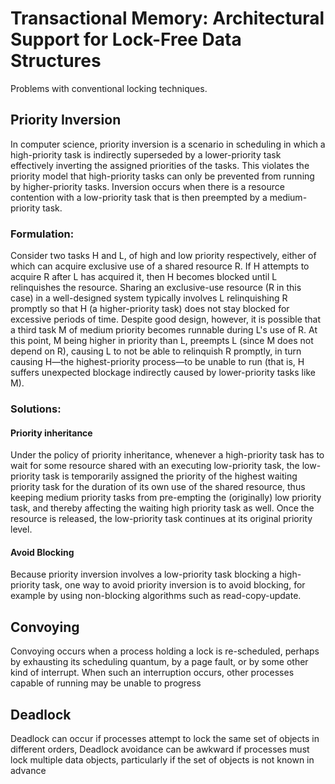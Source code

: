 # Transactional Memory: Architectural Support for Lock-Free Data Structures


Problems with conventional locking techniques.

## Priority Inversion

In computer science, priority inversion is a scenario in scheduling in which a high-priority task is indirectly superseded by a lower-priority task effectively inverting the assigned priorities of the tasks. This violates the priority model that high-priority tasks can only be prevented from running by higher-priority tasks. Inversion occurs when there is a resource contention with a low-priority task that is then preempted by a medium-priority task.


### Formulation:

Consider two tasks H and L, of high and low priority respectively, either of which can acquire exclusive use of a shared resource R. If H attempts to acquire R after L has acquired it, then H becomes blocked until L relinquishes the resource. Sharing an exclusive-use resource (R in this case) in a well-designed system typically involves L relinquishing R promptly so that H (a higher-priority task) does not stay blocked for excessive periods of time. Despite good design, however, it is possible that a third task M of medium priority becomes runnable during L's use of R. At this point, M being higher in priority than L, preempts L (since M does not depend on R), causing L to not be able to relinquish R promptly, in turn causing H—the highest-priority process—to be unable to run (that is, H suffers unexpected blockage indirectly caused by lower-priority tasks like M). 

### Solutions:

#### Priority inheritance

Under the policy of priority inheritance, whenever a high-priority task has to wait for some resource shared with an executing low-priority task, the low-priority task is temporarily assigned the priority of the highest waiting priority task for the duration of its own use of the shared resource, thus keeping medium priority tasks from pre-empting the (originally) low priority task, and thereby affecting the waiting high priority task as well. Once the resource is released, the low-priority task continues at its original priority level.

#### Avoid Blocking

Because priority inversion involves a low-priority task blocking a high-priority task, one way to avoid priority inversion is to avoid blocking, for example by using non-blocking algorithms such as read-copy-update.

## Convoying

Convoying occurs when a process holding a lock is re-scheduled, perhaps by exhausting its scheduling quantum, by a page fault, or by some other kind of interrupt.
When such an interruption occurs, other processes capable of running may be unable to progress

## Deadlock

Deadlock can occur if processes attempt to lock the same set of objects in different orders, Deadlock avoidance can be awkward if processes must lock multiple data objects, particularly if the set of objects is not known in advance
